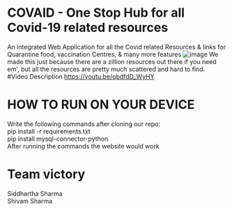 # COVAID - One Stop Hub for all Covid-19 related resources
An integrated Web Application for all the Covid related Resources & links for Quarantine food, vaccination Centres, & many more features
![image](https://user-images.githubusercontent.com/80637655/120093930-079ea200-c13b-11eb-9bcf-da618480bfc0.png)
We made this just because there are a zillion resources out there if you need em', but all the resources are pretty much scattered and hard to find.
#Video Description
https://youtu.be/qbdfdD_WyHY
# HOW TO RUN ON YOUR DEVICE
Write the following commands after cloning our repo:<br>
pip install -r requirements.txt<br>
pip install mysql-connector-python<br>
After running the commands the website would work<br>
# Team victory 
Siddhartha Sharma <br>
Shivam Sharma
